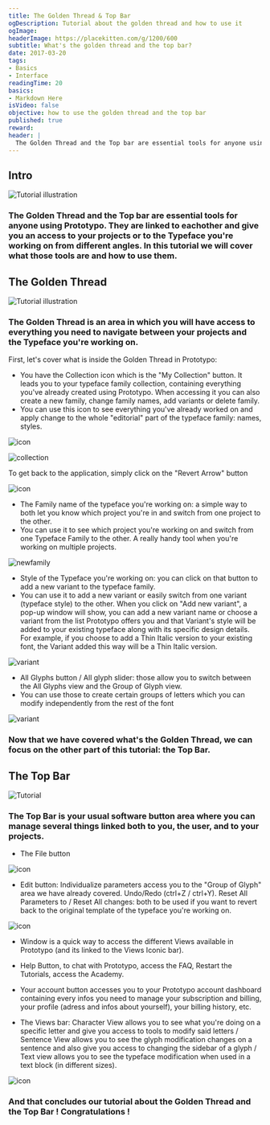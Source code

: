 ```yaml
---
title: The Golden Thread & Top Bar
ogDescription: Tutorial about the golden thread and how to use it
ogImage:
headerImage: https://placekitten.com/g/1200/600
subtitle: What's the golden thread and the top bar?
date: 2017-03-20
tags:
- Basics
- Interface
readingTime: 20
basics: 
- Markdown Here
isVideo: false
objective: how to use the golden thread and the top bar
published: true
reward:
header: |
  The Golden Thread and the Top bar are essential tools for anyone using Prototypo. In this tutorial we will cover what's in both those tools and how to use them.
---
```


## Intro


![Tutorial illustration](goldenthreadgifcomp2.gif)


### The Golden Thread and the Top bar are essential tools for anyone using Prototypo. They are linked to eachother and give you an access to your projects or to the Typeface you're working on from different angles. In this tutorial we will cover what those tools are and how to use them.


## The Golden Thread
![Tutorial illustration](IA7NfHu.jpg)

### The Golden Thread is an area in which you will have access to everything you need to navigate between your projects and the Typeface you're working on.


First, let's cover what is inside the Golden Thread in Prototypo:


- You have the Collection icon  which is the "My Collection" button. It leads you to your typeface family collection, containing everything you've already created using Prototypo. When accessing it you can also create a new family, change family names, add variants or delete family.
- You can use this icon to see everything you've already worked on and apply change to the whole "editorial" part of the typeface family: names, styles.


![icon](fYauDKj.jpg)
 
 
![collection](CollectionGif.gif)
 
 
To get back to  the application, simply click on the "Revert Arrow" button 


![icon](fXZkWP0.jpg)


- The Family name of the typeface you're working on: a simple way to both let you know which project you're in and switch from one project to the other.
- You can use it to see which project you're working on and switch from one Typeface Family to the other. A really handy tool when you're working on multiple projects.
  
  
![newfamily](1489495934142.gif)


- Style of the Typeface you're working on: you can click on that button to add a new variant to the typeface family.
- You can use it to add a new variant or easily switch from one variant (typeface style) to the other. When you click on "Add new variant", a pop-up window will show, you can add a new variant name or choose a variant from the list Prototypo offers you and that Variant's style will be added to your existing typeface along with its specific design details. For example, if you choose to add a Thin Italic version to your existing font, the Variant added this way will be a Thin Italic version.


![variant](1489495520336.gif)


- All Glyphs button / All glyph slider: those allow you to switch between the All Glyphs view and the Group of Glyph view.
- You can use those to create certain groups of letters which you can modify independently from the rest of the font 


![variant](1489496431987.gif) 

### Now that we have covered what's the Golden Thread, we can focus on the other part of this tutorial: the Top Bar.

## The Top Bar

![Tutorial](gsYpG5V.jpg)

### The Top Bar is your usual software button area where you can manage several things linked both to you, the user, and to your projects.
 
- The File button 

![icon](NQnePBs.jpg)

- Edit button: Individualize parameters access you to the "Group of Glyph" area we have already covered. Undo/Redo (ctrl+Z / ctrl+Y). Reset All Parameters to / Reset All changes: both to be used if you want to revert back to the original template of the typeface you're working on.

![icon](rbroGP5.jpg)


- Window is a quick way to access the different Views available in Prototypo (and its linked to the Views Iconic bar).


- Help Button, to chat with Prototypo, access the FAQ, Restart the Tutorials, access the Academy.


- Your account button accesses you to your Prototypo account dashboard containing every infos you need to manage your subscription and billing, your profile (adress and infos about yourself), your billing history, etc. 


- The Views bar: Character View allows you to see what you're doing on a specific letter and give you access to tools to modify said letters / Sentence View allows you to see the glyph modification changes on a sentence and also give you access to changing the sidebar of a glyph / Text view allows you to see  the typeface modification when used in a text block (in different sizes). 

![icon](1489498146563.gif)

### And that concludes our tutorial about the Golden Thread and the Top Bar ! Congratulations !


